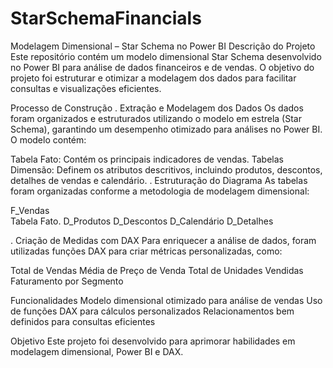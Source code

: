 # StarSchemaFinancials
Modelagem Dimensional – Star Schema no Power BI
Descrição do Projeto
Este repositório contém um modelo dimensional Star Schema desenvolvido no Power BI para análise de dados financeiros e de vendas. O objetivo do projeto foi estruturar e otimizar a modelagem dos dados para facilitar consultas e visualizações eficientes.

Processo de Construção
. Extração e Modelagem dos Dados
Os dados foram organizados e estruturados utilizando o modelo em estrela (Star Schema), garantindo um desempenho otimizado para análises no Power BI. O modelo contém:

Tabela Fato: Contém os principais indicadores de vendas.
Tabelas Dimensão: Definem os atributos descritivos, incluindo produtos, descontos, detalhes de vendas e calendário.
. Estruturação do Diagrama
As tabelas foram organizadas conforme a metodologia de modelagem dimensional:

F_Vendas  
Tabela Fato.
D_Produtos 
D_Descontos 
D_Calendário 
D_Detalhes 

. Criação de Medidas com DAX
Para enriquecer a análise de dados, foram utilizadas funções DAX para criar métricas personalizadas, como:

Total de Vendas
Média de Preço de Venda
Total de Unidades Vendidas
Faturamento por Segmento


Funcionalidades
Modelo dimensional otimizado para análise de vendas
Uso de funções DAX para cálculos personalizados
Relacionamentos bem definidos para consultas eficientes

Objetivo
Este projeto foi desenvolvido para aprimorar habilidades em modelagem dimensional, Power BI e DAX.

